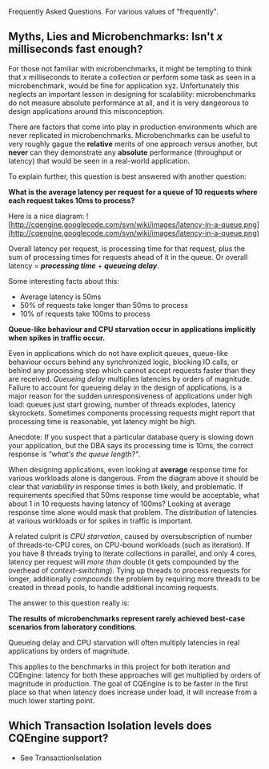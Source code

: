 Frequently Asked Questions. For various values of "frequently".


## Myths, Lies and Microbenchmarks: Isn't _x_ milliseconds fast enough? ##

For those not familiar with microbenchmarks, it might be tempting to think that _x_ milliseconds to iterate a collection or perform some task as seen in a microbenchmark, would be fine for application xyz. Unfortunately this neglects an important lesson in designing for scalability: microbenchmarks do not measure absolute performance at all, and it is very dangeorous to design applications around this misconception.

There are factors that come into play in production environments which are never replicated in microbenchmarks. Microbenchmarks can be useful to very roughly gague the **relative** merits of one approach versus another, but **never** can they demonstrate any **absolute** performance (throughput or latency) that would be seen in a real-world application.

To explain further, this question is best answered with another question:

**What is the average latency per request for a queue of 10 requests where each request takes 10ms to process?**

Here is a nice diagram:
![http://cqengine.googlecode.com/svn/wiki/images/latency-in-a-queue.png](http://cqengine.googlecode.com/svn/wiki/images/latency-in-a-queue.png)

Overall latency per request, is processing time for that request, plus the sum of processing times for requests ahead of it in the queue. Or overall latency = **_processing time_** + **_queueing delay_**.

Some interesting facts about this:
  * Average latency is 50ms
  * 50% of requests take longer than 50ms to process
  * 10% of requests take 100ms to process

**Queue-like behaviour and CPU starvation occur in applications implicitly when spikes in traffic occur.**

Even in applications which do not have explicit queues, queue-like behaviour occurs behind any synchronized logic, blocking IO calls, or behind any processing step which cannot accept requests faster than they are received. _Queueing delay_ multiplies latencies by orders of magnitude. Failure to account for queueing delay in the design of applications, is a major reason for the sudden unresponsiveness of applications under high load: queues just start growing, number of threads explodes, latency skyrockets. Sometimes components processing requests might report that processing time is reasonable, yet latency might be high.

Anecdote: If you suspect that a particular database query is slowing down your application, but the DBA says its processing time is 10ms, the correct response is _"what's the queue length?"_.

When designing applications, even looking at **average** response time for various workloads alone is dangerous. From the diagram above it should be clear that _variability_ in response times is both likely, and problematic. If requirements specified that 50ms response time would be acceptable, what about 1 in 10 requests having latency of 100ms? Looking at average response time alone would mask that problem. The _distribution_ of latencies at various workloads or for spikes in traffic is important.

A related culprit is _CPU starvation_, caused by oversubscription of number of threads-to-CPU cores, on CPU-bound workloads (such as iteration). If you have 8 threads trying to iterate collections in parallel, and only 4 cores, latency per request will _more than_ double (it gets compounded by the overhead of _context-switching_). Tying up threads to process requests for longer, additionally _compounds_ the problem by requiring more threads to be created in thread pools, to handle additional incoming requests.

The answer to this question really is:

**The results of microbenchmarks represent rarely achieved best-case scenarios from laboratory conditions**.

Queueing delay and CPU starvation will often multiply latencies in real applications by orders of magnitude.

This applies to the benchmarks in this project for both iteration and CQEngine: latency for both these approaches will get multiplied by orders of magnitude in production. The goal of CQEngine is to be faster in the first place so that when latency does increase under load, it will increase from a much lower starting point.

## Which Transaction Isolation levels does CQEngine support? ##

  * See TransactionIsolation